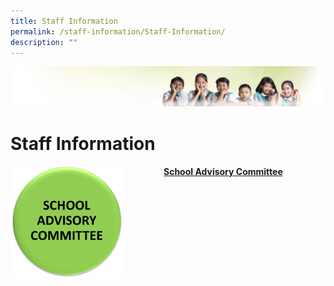 ```yaml
---
title: Staff Information
permalink: /staff-information/Staff-Information/
description: ""
---
```

![](/images/Banner.jpg)

Staff Information
=================

<img src="/images/SchoolAdvisory.png" style="width:180px;height:180px;margin-right:65px;" align = "left">

#### [School Advisory Committee](/Staff-Information/School-Advisory-Committee/)